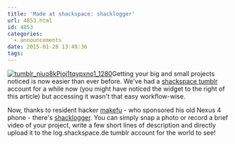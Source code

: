 ```yaml
---
title: 'Made at shackspace: shacklogger'
url: 4853.html
id: 4853
categories:
  - announcements
date: 2015-01-28 13:49:36
tags:
---
```


[![tumblr_niuo8kPjoj1tqypxno1_1280](https://blog.shackspace.de/wp-content/uploads/2015/01/tumblr_niuo8kPjoj1tqypxno1_1280-e1422449294471-278x300.jpg)](https://blog.shackspace.de/wp-content/uploads/2015/01/tumblr_niuo8kPjoj1tqypxno1_1280-e1422449294471.jpg)Getting your big and small projects noticed is now easier than ever before.
We've had a [shackspace tumblr](http://log.shackspace.de) account for a while now (you might have noticed the widget to the right of this article) but accessing it wasn't that easy workflow-wise.

Now, thanks to resident hacker [makefu](https://twitter.com/makefoo) - who sponsored his old Nexus 4 phone - there's [shacklogger](http://log.shackspace.de/post/109319093546/introducing-the-shacklogger-makefu-wants-to). You can simply snap a photo or record a brief video of your project, write a few short lines of description and directly upload it to the log.shackspace.de tumblr account for the world to see!